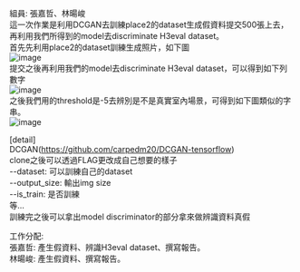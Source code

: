 組員: 張嘉哲、林暘峻 <br>
這一次作業是利用DCGAN去訓練place2的dataset生成假資料提交500張上去，再利用我們所得到的model去discriminate H3eval dataset。 <br>
首先先利用place2的dataset訓練生成照片，如下圖 <br>
![image](https://github.com/chang810249/homework3/blob/master/train_30_0769.png) <br>
提交之後再利用我們的model去discriminate H3eval dataset，可以得到如下列數字 <br>
![image](https://github.com/chang810249/homework3/blob/master/D_digits.PNG) <br>
之後我們用的threshold是-5去辨別是不是真實室內場景，可得到如下圖類似的字串。 <br>
![image](https://github.com/chang810249/homework3/blob/master/dis.PNG) <br>

[detail] <br>
DCGAN(https://github.com/carpedm20/DCGAN-tensorflow)  <br>
clone之後可以透過FLAG更改成自己想要的樣子 <br>
--dataset: 可以訓練自己的dataset <br>
--output_size: 輸出img size <br>
--is_train: 是否訓練 <br>
等... <br>
訓練完之後可以拿出model discriminator的部分拿來做辨識資料真假 <br>

工作分配: <br>
張嘉哲: 產生假資料、辨識H3eval dataset、撰寫報告。 <br>
林暘峻: 產生假資料、撰寫報告。 <br>
